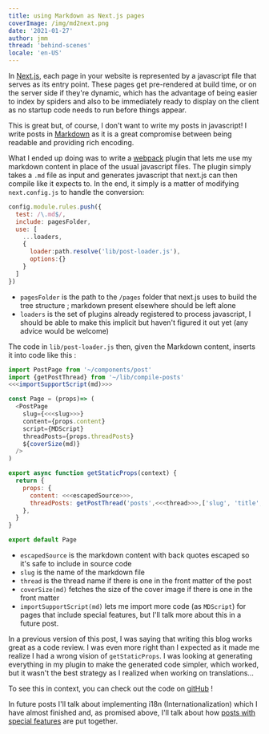 ```yaml
---
title: using Markdown as Next.js pages
coverImage: /img/md2next.png
date: '2021-01-27'
author: jmm
thread: 'behind-scenes'
locale: 'en-US'
---
```


In [Next.js](https://nextjs.org/docs/basic-features/pages), each page in your
website is represented by a javascript file that serves as its
entry point. These pages get pre-rendered at build time, or on the server side
if they're dynamic, which has the advantage of being easier to index by spiders
and also to be immediately ready to display on the client as no startup code
needs to run before things appear.

This is great but, of course, I don't want to write my posts in javascript!
I write posts in [Markdown](https://daringfireball.net/projects/markdown/basics)
as it is a great compromise between being readable and providing rich encoding.

What I ended up doing was to write a [webpack](https://webpack.js.org/) plugin
that lets me use my markdown content in place of the usual javascript files. The
plugin simply takes a `.md` file as input and generates javascript that next.js
can then compile like it expects to. In the end, it simply is a matter of
modifying  `next.config.js` to handle the conversion:

~~~js
config.module.rules.push({
  test: /\.md$/,
  include: pagesFolder,
  use: [
    ...loaders,
    {
      loader:path.resolve('lib/post-loader.js'),
      options:{}
    }
  ]
})
~~~

 - `pagesFolder` is the path to the `/pages` folder that next.js uses to build
 the tree structure ; markdown present elsewhere should be left alone
 - `loaders` is the set of plugins already registered to process javascript, I
 should be able to make this implicit but haven't figured it out yet (any advice
   would be welcome)


The code in `lib/post-loader.js` then, given the Markdown content, inserts it
into code like this :

~~~js
import PostPage from '~/components/post'
import {getPostThread} from '~/lib/compile-posts'
<<<importSupportScript(md)>>>

const Page = (props)=> (
  <PostPage
    slug={<<<slug>>>}
    content={props.content}
    script={MDScript}
    threadPosts={props.threadPosts}
    ${coverSize(md)}
  />
)

export async function getStaticProps(context) {
  return {
    props: {
      content: <<<escapedSource>>>,
      threadPosts: getPostThread('posts',<<<thread>>>,['slug', 'title', 'date'])
    },
  }
}

export default Page
~~~

 - `escapedSource` is the markdown content with back quotes escaped so it's safe
 to include in source code
  - `slug` is the name of the markdown file
  - `thread` is the thread name if there is one in the front matter of the post
  - `coverSize(md)` fetches the size of the cover image if there is one in the
  front matter
  - `importSupportScript(md)` lets me import more code (as `MDScript`) for pages that include
  special features, but I'll talk more about this in a future post.


In a previous version of this post, I was saying that writing this blog works great as
a code review. I was even more right than I expected as it made me realize I had
a wrong vision of `getStaticProps`. I was looking at generating everything in my
plugin to make the generated code simpler, which worked, but it wasn't the best
strategy as I realized when working on translations...

To see this in context, you can check out the code on [gitHub](https://github.com/jmuffat/jmuffat.com) !

In future posts I'll talk about implementing i18n (Internationalization) which
I have almost finished and, as promised above, I'll talk about how [posts with special features](/posts/20210119-mapdev)
are put together.

